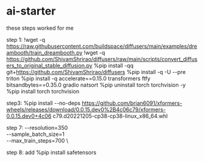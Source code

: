 # ai-starter

these steps worked for me 

step 1:
!wget -q https://raw.githubusercontent.com/buildspace/diffusers/main/examples/dreambooth/train_dreambooth.py
!wget -q https://github.com/ShivamShrirao/diffusers/raw/main/scripts/convert_diffusers_to_original_stable_diffusion.py
%pip install -qq git+https://github.com/ShivamShrirao/diffusers
%pip install -q -U --pre triton
%pip install -q accelerate==0.15.0 transformers ftfy bitsandbytes==0.35.0 gradio natsort
%pip uninstall torch torchvision -y
%pip install torch torchvision

step3:
%pip install --no-deps https://github.com/brian6091/xformers-wheels/releases/download/0.0.15.dev0%2B4c06c79/xformers-0.0.15.dev0+4c06 c79.d20221205-cp38-cp38-linux_x86_64.whl

step 7:
--resolution=350 \
--sample_batch_size=1 \
--max_train_steps=700 \

step 8:
add %pip install safetensors
